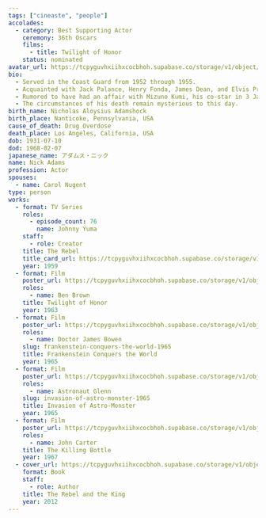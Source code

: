 ```yaml
---
tags: ["cineaste", "people"]
accolades:
  - category: Best Supporting Actor
    ceremony: 36th Oscars
    films:
      - title: Twilight of Honor
    status: nominated
avatar_url: https://tcpyguvhxiihxcocbhoh.supabase.co/storage/v1/object/public/godzilla-cineaste-public/content/people/adams-nick/85296_v9_ba.jpg?t=2024-11-01T01%3A50%3A11.779Z
bio:
  - Served in the Coast Guard from 1952 through 1955.
  - Acquainted with Jack Palance, Henry Fonda, James Dean, and Elvis Presley.
  - Rumored to have had an affair with Mizuno Kumi, his co-star in 3 Japanese films.
  - The circumstances of his death remain mysterious to this day.
birth_name: Nicholas Aloysius Adamshock
birth_place: Nanticoke, Pennsylvania, USA
cause_of_death: Drug Overdose
death_place: Los Angeles, California, USA
dob: 1931-07-10
dod: 1968-02-07
japanese_name: アダムス・ニック
name: Nick Adams
profession: Actor
spouses:
  - name: Carol Nugent
type: person
works:
  - format: TV Series
    roles:
      - episode_count: 76
        name: Johnny Yuma
    staff:
      - role: Creator
    title: The Rebel
    title_card_url: https://tcpyguvhxiihxcocbhoh.supabase.co/storage/v1/object/public/godzilla-cineaste-public/content/tv-series/rebel-1959/title_cards/s-l1200.jpg?t=2024-10-24T16%3A50%3A59.697Z
    year: 1959
  - format: Film
    poster_url: https://tcpyguvhxiihxcocbhoh.supabase.co/storage/v1/object/public/godzilla-cineaste-public/content/films/twilight-of-honor-1963/posters/MV5BYTY0MmRhNDAtYmNjYi00NGVhLWFlNDAtMDRkZDFjZjEwODNlXkEyXkFqcGc@._V1_FMjpg_UX1000_.jpg?t=2024-10-28T01:38:12.194Z
    roles:
      - name: Ben Brown
    title: Twilight of Honor
    year: 1963
  - format: Film
    poster_url: https://tcpyguvhxiihxcocbhoh.supabase.co/storage/v1/object/public/godzilla-cineaste-public/content/films/frankenstein-conquers-the-world-1965/posters/frankenstein-conquers-the-world-1965.jpg
    roles:
      - name: Doctor James Bowen
    slug: frankenstein-conquers-the-world-1965
    title: Frankenstein Conquers the World
    year: 1965
  - format: Film
    poster_url: https://tcpyguvhxiihxcocbhoh.supabase.co/storage/v1/object/public/godzilla-cineaste-public/content/films/invasion-of-astro-monster-1965/posters/monster-zero-1965.jpg
    roles:
      - name: Astronaut Glenn
    slug: invasion-of-astro-monster-1965
    title: Invasion of Astro-Monster
    year: 1965
  - format: Film
    poster_url: https://tcpyguvhxiihxcocbhoh.supabase.co/storage/v1/object/public/godzilla-cineaste-public/content/films/killing-bottle-1967/posters/The%20Killing%20Bottle%20Poster%201967.jpg
    roles:
      - name: John Carter
    title: The Killing Bottle
    year: 1967
  - cover_url: https://tcpyguvhxiihxcocbhoh.supabase.co/storage/v1/object/public/godzilla-cineaste-public/content/books/rebel-and-the-king-2012/The%20Rebel%20and%20the%20King.jpg
    format: Book
    staff:
      - role: Author
    title: The Rebel and the King
    year: 2012
---
```

